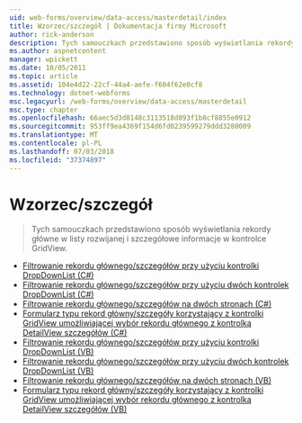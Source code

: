 ```yaml
---
uid: web-forms/overview/data-access/masterdetail/index
title: Wzorzec/szczegół | Dokumentacja firmy Microsoft
author: rick-anderson
description: Tych samouczkach przedstawiono sposób wyświetlania rekordy główne w listy rozwijanej i szczegółowe informacje w kontrolce GridView.
ms.author: aspnetcontent
manager: wpickett
ms.date: 10/05/2011
ms.topic: article
ms.assetid: 104e4d22-22cf-44a4-aefe-f604f62e0cf8
ms.technology: dotnet-webforms
msc.legacyurl: /web-forms/overview/data-access/masterdetail
msc.type: chapter
ms.openlocfilehash: 66aec5d3d8148c3113518d893f1b8cf8855e0912
ms.sourcegitcommit: 953ff9ea4369f154d6fd0239599279ddd3280009
ms.translationtype: MT
ms.contentlocale: pl-PL
ms.lasthandoff: 07/03/2018
ms.locfileid: "37374897"
---
```

<a name="masterdetail"></a>Wzorzec/szczegół
====================
> Tych samouczkach przedstawiono sposób wyświetlania rekordy główne w listy rozwijanej i szczegółowe informacje w kontrolce GridView.


- [Filtrowanie rekordu głównego/szczegółów przy użyciu kontrolki DropDownList (C#)](master-detail-filtering-with-a-dropdownlist-cs.md)
- [Filtrowanie rekordu głównego/szczegółów przy użyciu dwóch kontrolek DropDownList (C#)](master-detail-filtering-with-two-dropdownlists-cs.md)
- [Filtrowanie rekordu głównego/szczegółów na dwóch stronach (C#)](master-detail-filtering-across-two-pages-cs.md)
- [Formularz typu rekord główny/szczegóły korzystający z kontrolki GridView umożliwiającej wybór rekordu głównego z kontrolką DetailView szczegółów (C#)](master-detail-using-a-selectable-master-gridview-with-a-details-detailview-cs.md)
- [Filtrowanie rekordu głównego/szczegółów przy użyciu kontrolki DropDownList (VB)](master-detail-filtering-with-a-dropdownlist-vb.md)
- [Filtrowanie rekordu głównego/szczegółów przy użyciu dwóch kontrolek DropDownList (VB)](master-detail-filtering-with-two-dropdownlists-vb.md)
- [Filtrowanie rekordu głównego/szczegółów na dwóch stronach (VB)](master-detail-filtering-across-two-pages-vb.md)
- [Formularz typu rekord główny/szczegóły korzystający z kontrolki GridView umożliwiającej wybór rekordu głównego z kontrolką DetailView szczegółów (VB)](master-detail-using-a-selectable-master-gridview-with-a-details-detailview-vb.md)
